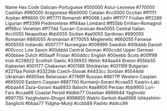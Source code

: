 Name	Hex Code
Galician-Portuguese	#550000
Astur-Leonese	#770000
Castilian	#990000
Aragonese	#bb0000
Catalan	#cc0000
Occitan	#ff1111
Arpitan	#ff6600
Oïl	#ff7711
Romansh	#ff0066
Ladin	#ff1177
Friulian	#ff2288
Ligurian	#ff3399
Piedmontese	#ff44aa
Lombard	#ff55bb
Emilian-Romagnol	#ff66cc
Venetian	#ff77dd
Tuscan-Corsican	#ee0055
Central Italian	#cc0055
Neapolitan	#bb0055
Sicilian	#aa0055
Sardinian	#990055
Romanian	#880055
Aromanian	#770055
Meglenetic	#660055
Faroese	#005555
Icelandic	#007777
Norwegian	#009999
Swedish	#00bbbb
Danish	#00cccc
Low Saxon	#00dddd
Central German	#00ccdd
Upper German	#00bbee
Dutch	#00aaff
Frisian	#00ddcc
English	#00eebb
Scots	#00ff99
Irish	#228822
Scottish Gaelic	#339933
Welsh	#44aa44
Breton	#55bb55
Kajkavian	#001177
Chakavian	#001188
Shtokavian	#001199
Bulgarian	#2211aa
Polish	#3322bb
Czech-Slovak	#4433cc
Sorbian	#5544dd
Ukrainian	#6655ee
Belarusian	#7766ff
Russian	#8877ff
Western Caspian	#665500
Eastern Caspian	#887700
Kurmanji–Sorani	#ccaa55
Xwarin–Laki	#bbaa44
Zaza–Gorani	#aa9933
Balochi	#aa8800
Persian	#bb9955
Luri-Fars	#ccaa66
Coastal Persid	#ddbb77
Ossetian	#886644
Yaghnobi	#997755
Yazghulami–Shugni	#998855
Wakhi–Sarikoli	#aa9966
Ishkashimi–Sanglichi	#bbaa77
Yidgha–Munji	#ccbb88
Pashto	#ddcc99